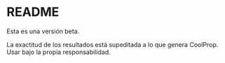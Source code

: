 # README

Esta es una versión beta.

La exactitud de los resultados está supeditada a lo que genera CoolProp. Usar bajo la propia responsabilidad.
